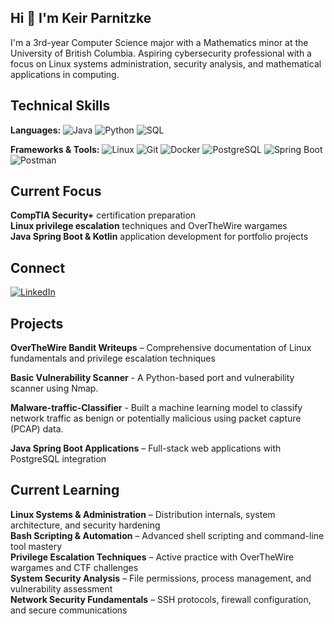 ## Hi 👋 I'm Keir Parnitzke
I'm a 3rd-year Computer Science major with a Mathematics minor at the University of British Columbia. Aspiring cybersecurity professional with a focus on Linux systems administration, security analysis, and mathematical applications in computing.

## Technical Skills

**Languages:** ![Java](https://img.shields.io/badge/Java-007396?style=for-the-badge&logo=java&logoColor=white) ![Python](https://img.shields.io/badge/Python-3776AB?style=for-the-badge&logo=python&logoColor=white) ![SQL](https://img.shields.io/badge/SQL-4479A1?style=for-the-badge&logo=postgresql&logoColor=white)  

**Frameworks & Tools:** ![Linux](https://img.shields.io/badge/Linux-FCC624?style=for-the-badge&logo=linux&logoColor=black) ![Git](https://img.shields.io/badge/Git-F05032?style=for-the-badge&logo=git&logoColor=white) ![Docker](https://img.shields.io/badge/Docker-2496ED?style=for-the-badge&logo=docker&logoColor=white) ![PostgreSQL](https://img.shields.io/badge/PostgreSQL-4169E1?style=for-the-badge&logo=postgresql&logoColor=white) ![Spring Boot](https://img.shields.io/badge/Spring%20Boot-6DB33F?style=for-the-badge&logo=springboot&logoColor=white) ![Postman](https://img.shields.io/badge/Postman-FF6C37?style=for-the-badge&logo=postman&logoColor=white)

## Current Focus

**CompTIA Security+** certification preparation  
**Linux privilege escalation** techniques and OverTheWire wargames  
**Java Spring Boot & Kotlin** application development for portfolio projects

## Connect

[![LinkedIn](https://img.shields.io/badge/LinkedIn-0A66C2?style=for-the-badge&logo=linkedin&logoColor=white)](https://www.linkedin.com/in/keir-parnitzke-2640abb5/)

## Projects

**OverTheWire Bandit Writeups** – Comprehensive documentation of Linux fundamentals and privilege escalation techniques 

**Basic Vulnerability Scanner** - A Python-based port and vulnerability scanner using Nmap.

**Malware-traffic-Classifier** - Built a machine learning model to classify network traffic as benign or potentially malicious using packet capture (PCAP) data.

**Java Spring Boot Applications** – Full-stack web applications with PostgreSQL integration  


## Current Learning

**Linux Systems & Administration** – Distribution internals, system architecture, and security hardening  
**Bash Scripting & Automation** – Advanced shell scripting and command-line tool mastery  
**Privilege Escalation Techniques** – Active practice with OverTheWire wargames and CTF challenges  
**System Security Analysis** – File permissions, process management, and vulnerability assessment  
**Network Security Fundamentals** – SSH protocols, firewall configuration, and secure communications
